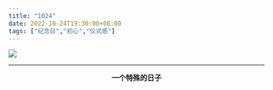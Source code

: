 ```yaml
---
title: "1024"
date: 2022-10-24T19:30:00+08:00
tags: ["纪念日","初心","仪式感"]
---
```


![](https://gcore.jsdelivr.net/gh/AlexLiu2022/resources/img/heart.png)


---

<center><strong>
一个特殊的日子 
</strong></center>

<style>
.post-body {
    margin-top: 0 !important;
}

h1 {
  margin-top: 0 !important;
}
</style>